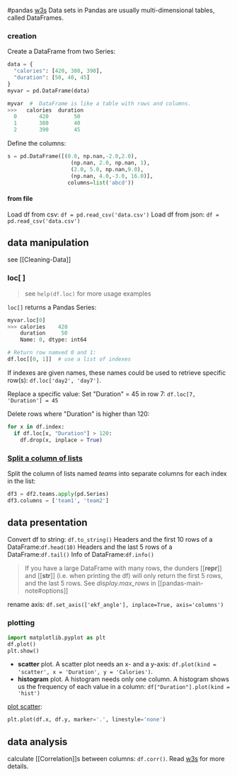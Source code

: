 #pandas 
[w3s](https://www.w3schools.com/python/pandas/pandas_dataframes.asp)
Data sets in Pandas are usually multi-dimensional tables, called DataFrames.

### creation
Create a DataFrame from two Series:
```python
data = {  
  "calories": [420, 380, 390],  
  "duration": [50, 40, 45]  
}  
myvar = pd.DataFrame(data)

myvar  #  DataFrame is like a table with rows and columns.
>>>   calories  duration
  0       420        50
  1       380        40
  2       390        45
```

Define the columns:
```python
s = pd.DataFrame([(0.0, np.nan,-2.0,2.0),
                    (np.nan, 2.0, np.nan, 1),
                    (2.0, 5.0, np.nan,9.0),
                    (np.nan, 4.0,-3.0, 16.0)],
                   columns=list('abcd'))
```
#### from file
Load df from csv: `df = pd.read_csv('data.csv')`
Load df from json: `df = pd.read_csv('data.csv')`

## data manipulation
see [[Cleaning-Data]]
### loc\[ \]
>see `help(df.loc)` for more usage examples

`loc[]` returns a Pandas Series:
```python
myvar.loc[0]
>>> calories    420
    duration     50
    Name: 0, dtype: int64

# Return row namved 0 and 1:
df.loc[[0, 1]]  # use a list of indexes
```
If indexes are given names, these names could be used to retrieve specific row(s):
`df.loc['day2', 'day7']`.

Replace a specific value:
Set "Duration" = 45 in row 7: `df.loc[7, 'Duration'] = 45`

Delete rows where "Duration" is higher than 120:
```python
for x in df.index:  
  if df.loc[x, "Duration"] > 120:  
    df.drop(x, inplace = True)
```

### [Split a column of lists](https://stackoverflow.com/questions/35491274/split-a-pandas-column-of-lists-into-multiple-columns)
Split the column of lists named *teams* into separate columns for each index in the list:
```python
df3 = df2.teams.apply(pd.Series)
df3.columns = ['team1', 'team2']
```
## data presentation
Convert df to string: `df.to_string()`
Headers and the first 10 rows of a DataFrame:`df.head(10)`
Headers and the last 5 rows of a DataFrame:`df.tail()`
Info of DataFrame:`df.info()`
> If you have a large DataFrame with many rows, the dunders [[__repr__]] and [[__str__]] (i.e. when printing the df) will only return the first 5 rows, and the last 5 rows. See *display.max_rows* in [[pandas-main-note#options]]

rename axis: `df.set_axis(['ekf_angle'], inplace=True, axis='columns')`
### plotting
```python
import matplotlib.pyplot as plt
df.plot()
plt.show()
```

- **scatter** plot. A scatter plot needs an x- and a y-axis:
`df.plot(kind = 'scatter', x = 'Duration', y = 'Calories')`.
- **histogram** plot. A histogram needs only one column. A histogram shows us the frequency of each value in a column: `df["Duration"].plot(kind = 'hist')`

[plot scatter](https://stackoverflow.com/a/51654092):
```python
plt.plot(df.x, df.y, marker='.', linestyle='none')
```
## data analysis
calculate [[Correlation]]s between columns: `df.corr()`. Read [w3s](https://www.w3schools.com/python/pandas/pandas_correlations.asp) for more details.
